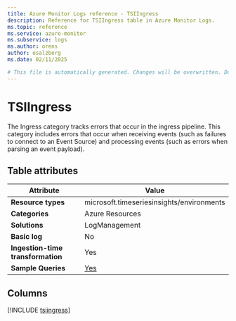 ```yaml
---
title: Azure Monitor Logs reference - TSIIngress
description: Reference for TSIIngress table in Azure Monitor Logs.
ms.topic: reference
ms.service: azure-monitor
ms.subservice: logs
ms.author: orens
author: osalzberg
ms.date: 02/11/2025

# This file is automatically generated. Changes will be overwritten. Do not change this file directly.
---
```


# TSIIngress

The Ingress category tracks errors that occur in the ingress pipeline. This category includes errors that occur when receiving events (such as failures to connect to an Event Source) and processing events (such as errors when parsing an event payload).


## Table attributes

|Attribute|Value|
|---|---|
|**Resource types**|microsoft.timeseriesinsights/environments|
|**Categories**|Azure Resources|
|**Solutions**| LogManagement|
|**Basic log**|No|
|**Ingestion-time transformation**|Yes|
|**Sample Queries**|[Yes](/azure/azure-monitor/reference/queries/tsiingress)|



## Columns
  
[!INCLUDE [tsiingress](~/reusable-content/ce-skilling/azure/includes/azure-monitor/reference/tables/tsiingress-include.md)]
